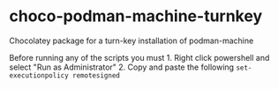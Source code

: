 # choco-podman-machine-turnkey
Chocolatey package for a turn-key installation of podman-machine

Before running any of the scripts you must
    1. Right click powershell and select "Run as Administrator"
    2. Copy and paste the following `set-executionpolicy remotesigned`


